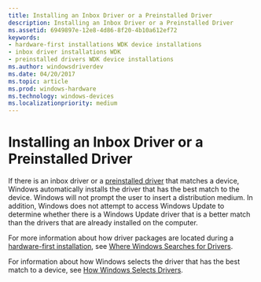 ```yaml
---
title: Installing an Inbox Driver or a Preinstalled Driver
description: Installing an Inbox Driver or a Preinstalled Driver
ms.assetid: 6949897e-12e8-4d86-8f20-4b10a612ef72
keywords:
- hardware-first installations WDK device installations
- inbox driver installations WDK
- preinstalled drivers WDK device installations
ms.author: windowsdriverdev
ms.date: 04/20/2017
ms.topic: article
ms.prod: windows-hardware
ms.technology: windows-devices
ms.localizationpriority: medium
---
```


# Installing an Inbox Driver or a Preinstalled Driver


If there is an inbox driver or a [preinstalled driver](preinstalling-driver-packages.md) that matches a device, Windows automatically installs the driver that has the best match to the device. Windows will not prompt the user to insert a distribution medium. In addition, Windows does not attempt to access Windows Update to determine whether there is a Windows Update driver that is a better match than the drivers that are already installed on the computer.

For more information about how driver packages are located during a [hardware-first installation](hardware-first-installation.md), see [Where Windows Searches for Drivers](where-setup-searches-for-drivers.md).

For information about how Windows selects the driver that has the best match to a device, see [How Windows Selects Drivers](how-setup-selects-drivers.md).

 

 





